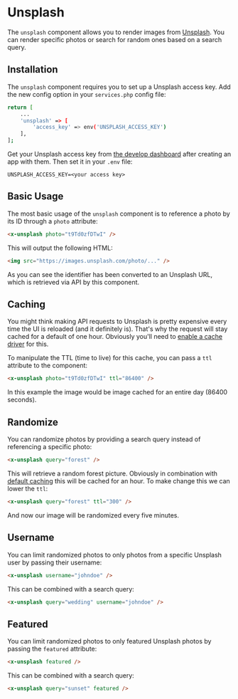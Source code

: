 # Unsplash

The `unsplash` component allows you to render images from [Unsplash](https://unsplash.com). You can render specific photos or search for random ones based on a search query.

## Installation

The `unsplash` component requires you to set up a Unsplash access key. Add the new config option in your `services.php` config file:

```bash
return [
    ...
    'unsplash' => [
        'access_key' => env('UNSPLASH_ACCESS_KEY')
    ],
];
```

Get your Unsplash access key from [the develop dashboard](https://unsplash.com/developers) after creating an app with them. Then set it in your `.env` file:

```
UNSPLASH_ACCESS_KEY=<your access key>
```

## Basic Usage

The most basic usage of the `unsplash` component is to reference a photo by its ID through a `photo` attribute: 

```html
<x-unsplash photo="t9Td0zfDTwI" />
```

This will output the following HTML:

```html
<img src="https://images.unsplash.com/photo/..." />
```

As you can see the identifier has been converted to an Unsplash URL, which is retrieved via API by this component.

## Caching

You might think making API requests to Unsplash is pretty expensive every time the UI is reloaded (and it definitely is). That's why the request will stay cached for a default of one hour. Obviously you'll need to [enable a cache driver](https://laravel.com/docs/cache) for this.

To manipulate the TTL (time to live) for this cache, you can pass a `ttl` attribute to the component:

```html
<x-unsplash photo="t9Td0zfDTwI" ttl="86400" />
```

In this example the image would be image cached for an entire day (86400 seconds).

## Randomize

You can randomize photos by providing a search query instead of referencing a specific photo:

```html
<x-unsplash query="forest" />
```

This will retrieve a random forest picture. Obviously in combination with [default caching](#caching) this will be cached for an hour. To make change this we can lower the `ttl`:

```html
<x-unsplash query="forest" ttl="300" />
```

And now our image will be randomized every five minutes.

## Username

You can limit randomized photos to only photos from a specific Unsplash user by passing their username:

```html
<x-unsplash username="johndoe" />
```

This can be combined with a search query:

```html
<x-unsplash query="wedding" username="johndoe" />
```

## Featured

You can limit randomized photos to only featured Unsplash photos by passing the `featured` attribute:

```html
<x-unsplash featured />
```

This can be combined with a search query:

```html
<x-unsplash query="sunset" featured />
```
